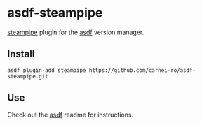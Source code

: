# asdf-steampipe

[steampipe](https://github.com/turbot/steampipe) plugin for the [asdf](https://github.com/asdf-vm/asdf) version manager.

## Install

```
asdf plugin-add steampipe https://github.com/carnei-ro/asdf-steampipe.git
```

## Use

Check out the [asdf](https://github.com/asdf-vm/asdf) readme for instructions.
